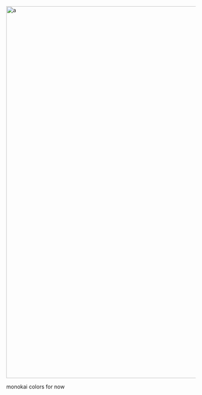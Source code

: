 <img width="990" alt="a" src="https://github.com/user-attachments/assets/27afa4a3-2639-4d50-8a7d-bcd7ac846af2">

monokai colors for now
